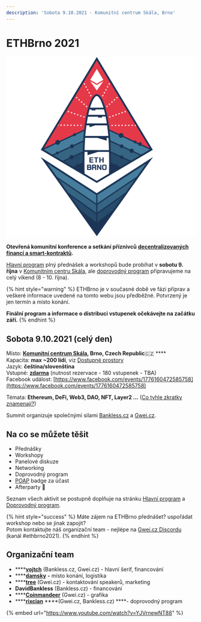 ```yaml
---
description: 'Sobota 9.10.2021 - Komunitní centrum Skála, Brno'
---
```


# ETHBrno 2021

![](.gitbook/assets/ethbrno%20%281%29.png)

**Otevřená komunitní konference a setkání příznivců** [**decentralizovaných financí a smart-kontraktů**](https://komunita.gwei.cz/klicove-pojmy)**.**

[Hlavní program](program/) plný přednášek a workshopů bude probíhat v **sobotu 9. října** v [Komunitním centru Skála](misto-konani.md#komunitni-centrum-skala), ale [doprovodný program](doprovodny-program/) připravujeme na celý víkend \(8 - 10. října\).

{% hint style="warning" %}
ETHBrno je v současné době ve fázi příprav a veškeré informace uvedené na tomto webu jsou předběžné. Potvrzený je jen termín a místo konání.  
  
**Finální program a informace o distribuci vstupenek očekávejte na začátku září.**
{% endhint %}

## Sobota 9.10.2021 \(celý den\)

Místo: [**Komunitní centrum Skála**](misto-konani.md)**, Brno, Czech Republic**🇨🇿 ****  
Kapacita: **max ~200 lidí**, viz [Dostupné prostory](misto-konani.md)  
Jazyk: **čeština/slovenština**  
Vstupné: [**zdarma**](prakticke-informace/#vstupenky) \(nutnost rezervace - 180 vstupenek - TBA\)  
Facebook událost: [https://www.facebook.com/events/1776160472585758](https://www.facebook.com/events/1776160472585758)

Témata: **Ethereum, DeFi, Web3, DAO, NFT, Layer2 ...** \([Co tyhle zkratky znamenají?](https://komunita.gwei.cz/klicove-pojmy)\)

Summit organizuje společnými silami [Bankless.cz](https://bankless.cz/) a [Gwei.cz](http://gwei.cz/).

## Na co se můžete těšit

* Přednášky
* Workshopy
* Panelové diskuze
* Networking
* Doprovodný program
* [POAP](https://poap.xyz/) badge za účast
* Afterparty 🎉 

Seznam všech aktivit se postupně doplňuje na stránku [Hlavní program](program/) a [Doprovodný program](doprovodny-program/).

{% hint style="success" %}
Máte zájem na ETHBrno přednášet? uspořádat workshop nebo se jinak zapojit?  
Potom kontaktujte náš organizační team - nejlépe na [Gwei.cz Discordu](https://chat.gwei.cz) \(kanál \#ethbrno2021\).
{% endhint %}

## Organizační team

* \*\*\*\*[**vojtch**](https://twitter.com/StudenyVojta) \(Bankless.cz, Gwei.cz\) - hlavní šerif, financování
* \*\*\*\*[**damsky**](https://twitter.com/CryptoDamSky) **-** místo konání, logistika
* \*\*\*\*[**tree**](https://twitter.com/treecz) \(Gwei.cz\) - kontaktování speakerů, marketing
* **DavidBankless** \(Bankless.cz\) - financování
* \*\*\*\*[**Coinmandeer**](https://twitter.com/keenofcoin) \(Gwei.cz\) - grafika
* \*\*\*\*[**rixcian**](https://twitter.com/rixcian) ****\(Gwei.cz, Bankless.cz\) ****- doprovodný program



{% embed url="https://www.youtube.com/watch?v=YJVrnewNT88" %}





